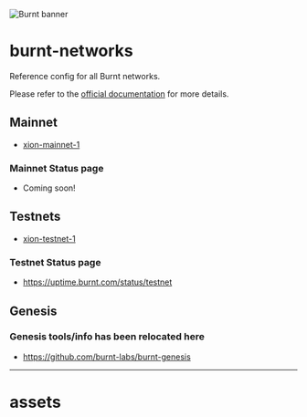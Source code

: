 ![Burnt banner](https://files.xion-testnet-1.burnt.com/banner.jpg)

# burnt-networks

Reference config for all Burnt networks.

Please refer to the [official documentation](https://docs.burnt.com) for more details.

## Mainnet

- [xion-mainnet-1](./mainnet/xion-mainnet-1/)

### Mainnet Status page

- Coming soon!

## Testnets

- [xion-testnet-1](./testnets/xion-testnet-1/)

### Testnet Status page

- https://uptime.burnt.com/status/testnet

## Genesis

### Genesis tools/info has been relocated here

- https://github.com/burnt-labs/burnt-genesis

---
# assets
